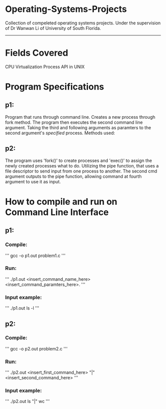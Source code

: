 # Operating-Systems-Projects
Collection of compeleted operating systems projects. Under the supervision of Dr Wanwan Li of University of South Florida.

-------------------------
# Fields Covered
CPU Virtualization
Process API in UNIX

# Program Specifications
## p1:
Program that runs through command line. Creates a new process through fork method. The program then executes the second command line argument. Taking the third and following arguments as paramters to the second argument's *specified* process. Methods used: 
## p2: 
The program uses 'fork()' to create processes and 'exec()' to assign the newly created processes what to do. Utilizing the pipe function, that uses a file descriptor to send input from one process to another. The second cmd argument outputs to the pipe function, allowing command at fourth argument to use it as input.

# How to compile and run on Command Line Interface  
## p1:
### Compile:
'''
gcc -o p1.out problem1.c
'''
### Run:
'''
./p1.out <insert_command_name_here> <insert_command_paramters_here>.
'''
### Input example:
'''
./p1.out ls -l
'''

## p2:
### Compile:
'''
gcc -o p2.out problem2.c
'''
### Run:
'''
./p2.out <insert_first_command_here> "|" <insert_second_command_here> 
'''
### Input example:
'''
./p2.out ls "|" wc
'''


